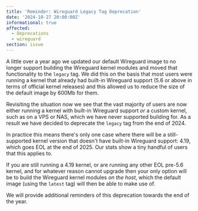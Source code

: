 ```yaml
---
title: 'Reminder: Wireguard Legacy Tag Deprecation'
date: '2024-10-27 20:00:00Z'
informational: true
affected:
  - Deprecations
  - wireguard
section: issue
---
```


A little over a year ago we updated our default Wireguard image to no longer support building the Wireguard kernel modules and moved that functionality to the `legacy` tag. We did this on the basis that most users were running a kernel that already had built-in Wireguard support (5.6 or above in terms of official kernel releases) and this allowed us to reduce the size of the default image by 600Mb for them.

Revisiting the situation now we see that the vast majority of users are now either running a kernel with built-in Wireguard support *or* a custom kernel, such as on a VPS or NAS, which we have never supported building for. As a result we have decided to deprecate the `legacy` tag from the end of 2024.

In practice this means there's only one case where there will be a still-supported kernel version that doesn't have built-in Wireguard support: 4.19, which goes EOL at the end of 2025. Our stats show a tiny handful of users that this applies to.

If you are still running a 4.19 kernel, or are running any other EOL pre-5.6 kernel, and for whatever reason cannot upgrade then your only option will be to build the Wireguard kernel modules *on the host*, which the default image (using the `latest` tag) will then be able to make use of.

We will provide additional reminders of this deprecation towards the end of the year.
